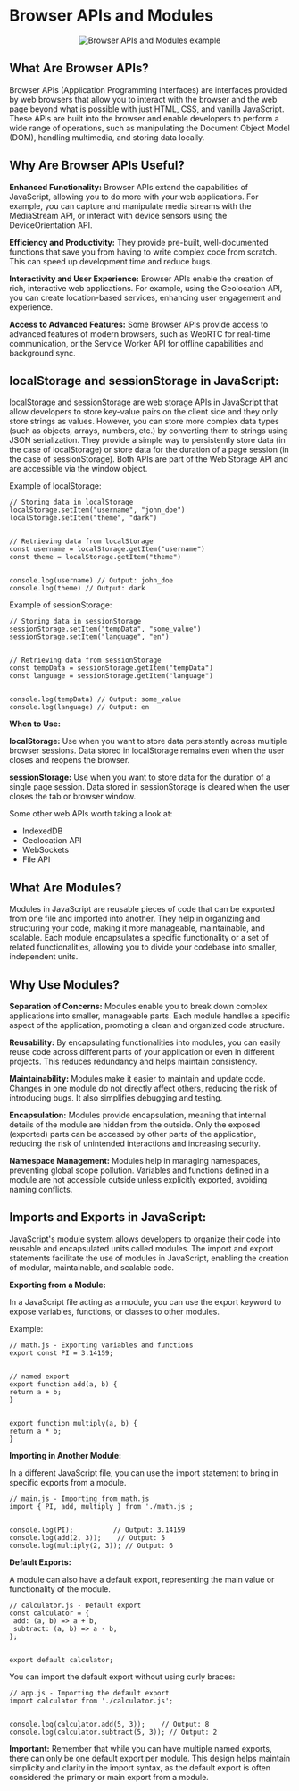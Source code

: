 # Browser APIs and Modules

<p align="center">
  <img src="https://developer.mozilla.org/en-US/docs/Learn/JavaScript/Client-side_web_APIs/Introduction/browser.png" alt="Browser APIs and Modules example">
</p>

## What Are Browser APIs?

Browser APIs (Application Programming Interfaces) are interfaces provided by web browsers that allow you to interact with the browser and the web page beyond what is possible with just HTML, CSS, and vanilla JavaScript. These APIs are built into the browser and enable developers to perform a wide range of operations, such as manipulating the Document Object Model (DOM), handling multimedia, and storing data locally.

## Why Are Browser APIs Useful?

**Enhanced Functionality:** Browser APIs extend the capabilities of JavaScript, allowing you to do more with your web applications. For example, you can capture and manipulate media streams with the MediaStream API, or interact with device sensors using the DeviceOrientation API.

**Efficiency and Productivity:** They provide pre-built, well-documented functions that save you from having to write complex code from scratch. This can speed up development time and reduce bugs.

**Interactivity and User Experience:** Browser APIs enable the creation of rich, interactive web applications. For example, using the Geolocation API, you can create location-based services, enhancing user engagement and experience.

**Access to Advanced Features:** Some Browser APIs provide access to advanced features of modern browsers, such as WebRTC for real-time communication, or the Service Worker API for offline capabilities and background sync.

## localStorage and sessionStorage in JavaScript:

localStorage and sessionStorage are web storage APIs in JavaScript that allow developers to store key-value pairs on the client side and they only store strings as values. However, you can store more complex data types (such as objects, arrays, numbers, etc.) by converting them to strings using JSON serialization. They provide a simple way to persistently store data (in the case of localStorage) or store data for the duration of a page session (in the case of sessionStorage). Both APIs are part of the Web Storage API and are accessible via the window object.

Example of localStorage:

```
// Storing data in localStorage
localStorage.setItem("username", "john_doe")
localStorage.setItem("theme", "dark")


// Retrieving data from localStorage
const username = localStorage.getItem("username")
const theme = localStorage.getItem("theme")


console.log(username) // Output: john_doe
console.log(theme) // Output: dark
```

Example of sessionStorage:

```
// Storing data in sessionStorage
sessionStorage.setItem("tempData", "some_value")
sessionStorage.setItem("language", "en")


// Retrieving data from sessionStorage
const tempData = sessionStorage.getItem("tempData")
const language = sessionStorage.getItem("language")


console.log(tempData) // Output: some_value
console.log(language) // Output: en
```

**When to Use:**

**localStorage:** Use when you want to store data persistently across multiple browser sessions. Data stored in localStorage remains even when the user closes and reopens the browser.

**sessionStorage:** Use when you want to store data for the duration of a single page session. Data stored in sessionStorage is cleared when the user closes the tab or browser window.

Some other web APIs worth taking a look at:

- IndexedDB
- Geolocation API
- WebSockets
- File API

## What Are Modules?

Modules in JavaScript are reusable pieces of code that can be exported from one file and imported into another. They help in organizing and structuring your code, making it more manageable, maintainable, and scalable. Each module encapsulates a specific functionality or a set of related functionalities, allowing you to divide your codebase into smaller, independent units.

## Why Use Modules?

**Separation of Concerns:** Modules enable you to break down complex applications into smaller, manageable parts. Each module handles a specific aspect of the application, promoting a clean and organized code structure.

**Reusability:** By encapsulating functionalities into modules, you can easily reuse code across different parts of your application or even in different projects. This reduces redundancy and helps maintain consistency.

**Maintainability:** Modules make it easier to maintain and update code. Changes in one module do not directly affect others, reducing the risk of introducing bugs. It also simplifies debugging and testing.

**Encapsulation:** Modules provide encapsulation, meaning that internal details of the module are hidden from the outside. Only the exposed (exported) parts can be accessed by other parts of the application, reducing the risk of unintended interactions and increasing security.

**Namespace Management:** Modules help in managing namespaces, preventing global scope pollution. Variables and functions defined in a module are not accessible outside unless explicitly exported, avoiding naming conflicts.

## Imports and Exports in JavaScript:

JavaScript's module system allows developers to organize their code into reusable and encapsulated units called modules. The import and export statements facilitate the use of modules in JavaScript, enabling the creation of modular, maintainable, and scalable code.

**Exporting from a Module:**

In a JavaScript file acting as a module, you can use the export keyword to expose variables, functions, or classes to other modules.

Example:

```
// math.js - Exporting variables and functions
export const PI = 3.14159;


// named export
export function add(a, b) {
return a + b;
}


export function multiply(a, b) {
return a * b;
}
```

**Importing in Another Module:**

In a different JavaScript file, you can use the import statement to bring in specific exports from a module.

```
// main.js - Importing from math.js
import { PI, add, multiply } from './math.js';


console.log(PI);          // Output: 3.14159
console.log(add(2, 3));    // Output: 5
console.log(multiply(2, 3)); // Output: 6
```

**Default Exports:**

A module can also have a default export, representing the main value or functionality of the module.

```
// calculator.js - Default export
const calculator = {
 add: (a, b) => a + b,
 subtract: (a, b) => a - b,
};


export default calculator;
```

You can import the default export without using curly braces:

```
// app.js - Importing the default export
import calculator from './calculator.js';


console.log(calculator.add(5, 3));    // Output: 8
console.log(calculator.subtract(5, 3)); // Output: 2
```

**Important:**
Remember that while you can have multiple named exports, there can only be one default export per module. This design helps maintain simplicity and clarity in the import syntax, as the default export is often considered the primary or main export from a module.
